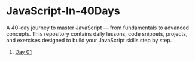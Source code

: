 # JavaScript-In-40Days

A 40-day journey to master JavaScript — from fundamentals to advanced concepts. This repository contains daily lessons, code snippets, projects, and exercises designed to build your JavaScript skills step by step.

1. [Day 01](JavaScript-ln-40Days/Day-01)

